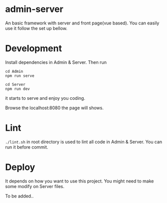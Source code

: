 # admin-server
An basic framework with server and front page(vue based). You can easily use it follow the set up bellow.

# Development
Install dependencies in Admin & Server. Then run
```
cd Admin
npm run serve

cd Server
npm run dev
```
it starts to serve and enjoy you coding.

Browse the localhost:8080 the page will shows.

# Lint
`./lint.sh` in root directory is used to lint all code in Admin & Server. You can run it before commit.

# Deploy
It depends on how you want to use this project. You might need to make some modify on Server files.

To be added..